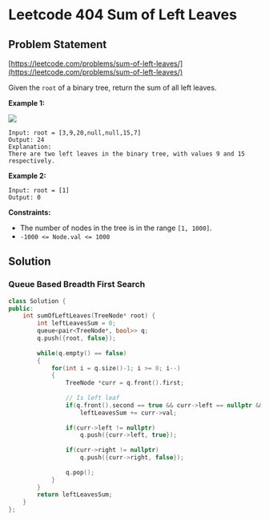 # Leetcode 404 Sum of Left Leaves

## Problem Statement

[https://leetcode.com/problems/sum-of-left-leaves/](https://leetcode.com/problems/sum-of-left-leaves/)

Given the `root` of a binary tree, return the sum of all left leaves.

**Example 1:**

![](https://assets.leetcode.com/uploads/2021/04/08/leftsum-tree.jpg)

```
Input: root = [3,9,20,null,null,15,7]
Output: 24
Explanation: 
There are two left leaves in the binary tree, with values 9 and 15 respectively.
```

**Example 2:**

```
Input: root = [1]
Output: 0
```

**Constraints:**

* The number of nodes in the tree is in the range `[1, 1000]`.
* `-1000 <= Node.val <= 1000`

## Solution

### Queue Based Breadth First Search

```cpp
class Solution {
public:
    int sumOfLeftLeaves(TreeNode* root) {
        int leftLeavesSum = 0;
        queue<pair<TreeNode*, bool>> q;
        q.push({root, false});
        
        while(q.empty() == false)
        {
            for(int i = q.size()-1; i >= 0; i--)
            {
                TreeNode *curr = q.front().first;
                
                // Is left leaf
                if(q.front().second == true && curr->left == nullptr && curr->right == nullptr)
                    leftLeavesSum += curr->val;
                
                if(curr->left != nullptr)
                    q.push({curr->left, true});
                
                if(curr->right != nullptr)
                    q.push({curr->right, false});
                
                q.pop();
            }
        }
        return leftLeavesSum;
    }
};
```
